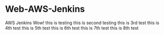 # Web-AWS-Jenkins
AWS Jenkins
Wow! this is testing
this is second testing
this is 3rd test
this is 4th test
this is 5th test
this is 6th test
this is 7th test
this is 8th test
